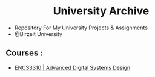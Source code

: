  <H1 align="center" > <strong> University Archive </strong> </H1>

  - Repository For My University Projects & Assignments 
  - @Birzeit University  
## Courses :
  * [ENCS3310 | Advanced Digital Systems Design](https://github.com/Tariq0Odeh/University/tree/main/ENCS3310%20-%20Advanced%20Digital%20Systems%20Design) 
